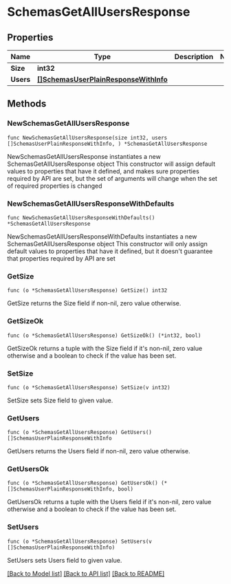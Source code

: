 # SchemasGetAllUsersResponse

## Properties

Name | Type | Description | Notes
------------ | ------------- | ------------- | -------------
**Size** | **int32** |  | 
**Users** | [**[]SchemasUserPlainResponseWithInfo**](SchemasUserPlainResponseWithInfo.md) |  | 

## Methods

### NewSchemasGetAllUsersResponse

`func NewSchemasGetAllUsersResponse(size int32, users []SchemasUserPlainResponseWithInfo, ) *SchemasGetAllUsersResponse`

NewSchemasGetAllUsersResponse instantiates a new SchemasGetAllUsersResponse object
This constructor will assign default values to properties that have it defined,
and makes sure properties required by API are set, but the set of arguments
will change when the set of required properties is changed

### NewSchemasGetAllUsersResponseWithDefaults

`func NewSchemasGetAllUsersResponseWithDefaults() *SchemasGetAllUsersResponse`

NewSchemasGetAllUsersResponseWithDefaults instantiates a new SchemasGetAllUsersResponse object
This constructor will only assign default values to properties that have it defined,
but it doesn't guarantee that properties required by API are set

### GetSize

`func (o *SchemasGetAllUsersResponse) GetSize() int32`

GetSize returns the Size field if non-nil, zero value otherwise.

### GetSizeOk

`func (o *SchemasGetAllUsersResponse) GetSizeOk() (*int32, bool)`

GetSizeOk returns a tuple with the Size field if it's non-nil, zero value otherwise
and a boolean to check if the value has been set.

### SetSize

`func (o *SchemasGetAllUsersResponse) SetSize(v int32)`

SetSize sets Size field to given value.


### GetUsers

`func (o *SchemasGetAllUsersResponse) GetUsers() []SchemasUserPlainResponseWithInfo`

GetUsers returns the Users field if non-nil, zero value otherwise.

### GetUsersOk

`func (o *SchemasGetAllUsersResponse) GetUsersOk() (*[]SchemasUserPlainResponseWithInfo, bool)`

GetUsersOk returns a tuple with the Users field if it's non-nil, zero value otherwise
and a boolean to check if the value has been set.

### SetUsers

`func (o *SchemasGetAllUsersResponse) SetUsers(v []SchemasUserPlainResponseWithInfo)`

SetUsers sets Users field to given value.



[[Back to Model list]](../README.md#documentation-for-models) [[Back to API list]](../README.md#documentation-for-api-endpoints) [[Back to README]](../README.md)


